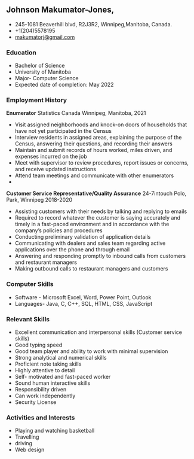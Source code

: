## Johnson Makumator-Jones,
- 245-1081 Beaverhill blvd,
R2J3R2,
Winnipeg,Manitoba, Canada.
- +1(204)5578195
- makumatorj@gmail.com
### Education
- Bachelor of Science
- University of Manitoba 
- Major- Computer Science
- Expected date of completion: May 2022
### Employment History
**Enumerator** 
Statistics Canada Winnipeg, Manitoba, 2021
-	Visit assigned neighborhoods and knock-on doors of households that have not yet
participated in the Census
-	Interview residents in assigned areas, explaining the purpose of the Census, answering
their questions, and recording their answers
-	Maintain and submit records of hours worked, miles driven, and expenses incurred on the job
-	Meet with supervisor to review procedures, report issues or concerns, and receive
updated instructions
-	Attend team meetings and communicate with other enumerators
-	
**Customer Service Representative/Quality Assurance**
24-7intouch Polo, Park, Winnipeg 2018-2020
-	Assisting customers with their needs by talking and replying to emails
-	Required to record whatever the customer is saying accurately and timely in a fast-paced environment and in accordance with the company’s policies and procedures 
-	Conducting preliminary validation of application details
-	Communicating with dealers and sales team regarding active applications over the phone and through email
-	Answering and responding promptly to inbound calls from customers and restaurant managers
-	Making outbound calls to restaurant managers and customers
### Computer Skills
- Software - Microsoft Excel, Word, Power Point, Outlook
- Languages- Java, C, C++, SQL, HTML, CSS, JavaScript
### Relevant Skills
- Excellent communication and interpersonal skills (Customer service skills)
- Good typing speed
- Good team player and ability to work with minimal supervision
- Strong analytical and numerical skills
- Proficient note taking skills
- Highly attentive to detail
- Self- motivated and fast-paced worker
- Sound human interactive skills
- Responsibility driven
- Can work independently
- Security License
### Activities and Interests
-	Playing and watching basketball
-	Travelling
-	driving
-	Web design


